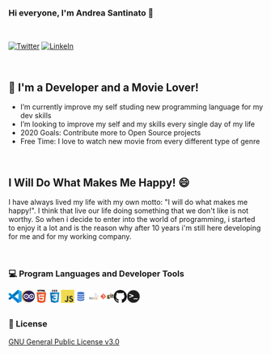 ### Hi everyone, I'm Andrea Santinato 👋 

<br />

[//]: #[![Website](https://img.shields.io/website?down_color=red&down_message=Offline&label=SantinatoAndrea.com&logo=SantinatoAndrea.com&style=for-the-badge&up_color=green&up_message=Online&url=https%3A%2F%2Fwww.santinatoandrea.com)][website]
[![Twitter](https://img.shields.io/twitter/follow/AndrewSantinato?color=blue&logo=twitter&logoColor=blue&style=for-the-badge)][twitter]
[![LinkeIn](https://img.shields.io/badge/See%20My%20Jobs%20Profile-Contact%20Me-orange?color=orange&logo=linkedin&logoColor=orange&style=for-the-badge)][linkedin]

<br />

## 🎥 I'm a Developer and a Movie Lover!

- I’m currently improve my self studing new programming language  for my dev skills
- I’m looking to improve my self and my skills every single day of my life
- 2020 Goals: Contribute more to Open Source projects
- Free Time: I love to watch new movie from every different type of genre

<br />

## I Will Do What Makes Me Happy! 😄

I have always lived my life with my own motto: "I will do what makes me happy!". I think that live our life doing something that we don't like is not worthy. So when i decide to enter into the world of programming, i started to enjoy it a lot and is the reason why after 10 years i'm still here developing for me and for my working company.

<br />

### 💻 Program Languages and Developer Tools

[<img align="left" alt="Visual Studio Code" width="26px" src="https://raw.githubusercontent.com/github/explore/80688e429a7d4ef2fca1e82350fe8e3517d3494d/topics/visual-studio-code/visual-studio-code.png" />][visualstudio]
[<img align="left" alt="Visual Studio Code" width="26px" src="https://raw.githubusercontent.com/turesheim/eclipse-icons/master/icons/source/Eclipse_Arduino.png" />][eclipse]
[<img align="left" alt="HTML5" width="26px" src="https://raw.githubusercontent.com/github/explore/80688e429a7d4ef2fca1e82350fe8e3517d3494d/topics/html/html.png" />][html5]
[<img align="left" alt="CSS3" width="26px" src="https://raw.githubusercontent.com/github/explore/80688e429a7d4ef2fca1e82350fe8e3517d3494d/topics/css/css.png" />][css3]
[<img align="left" alt="JavaScript" width="26px" src="https://raw.githubusercontent.com/github/explore/80688e429a7d4ef2fca1e82350fe8e3517d3494d/topics/javascript/javascript.png" />][javascript]
[<img align="left" alt="SQL" width="26px" src="https://raw.githubusercontent.com/github/explore/80688e429a7d4ef2fca1e82350fe8e3517d3494d/topics/sql/sql.png" />][git]
[<img align="left" alt="MySQL" width="26px" src="https://raw.githubusercontent.com/github/explore/80688e429a7d4ef2fca1e82350fe8e3517d3494d/topics/mysql/mysql.png" />][mysql]
[<img align="left" alt="Git" width="26px" src="https://raw.githubusercontent.com/github/explore/80688e429a7d4ef2fca1e82350fe8e3517d3494d/topics/git/git.png" />][git]
[<img align="left" alt="GitHub" width="26px" src="https://raw.githubusercontent.com/github/explore/78df643247d429f6cc873026c0622819ad797942/topics/github/github.png" />][github]
[<img align="left" alt="Terminal" width="26px" src="https://raw.githubusercontent.com/github/explore/80688e429a7d4ef2fca1e82350fe8e3517d3494d/topics/terminal/terminal.png" />][terminal]

<br />
<br />

### 📄 License

[GNU General Public License v3.0](https://choosealicense.com/licenses/gpl-3.0/)

<br />


[website]: https://www.santinatoandrea.com
[twitter]: https://twitter.com/AndrewSantinato
[linkedin]: https://www.linkedin.com/in/andrea-santinato/
[infojobs]: https://www.infojobs.it/candidate/cv/view/index.xhtml?dgv=14268523688061134358

[visualstudio]: https://visualstudio.microsoft.com/it/
[eclipse]: https://www.eclipse.org/downloads/
[html5]: https://en.wikipedia.org/wiki/HTML5
[css3]: https://en.wikipedia.org/wiki/CSS
[javascript]: https://en.wikipedia.org/wiki/JavaScript
[sql]: https://en.wikipedia.org/wiki/SQL
[mysql]: https://www.mysql.com/it/
[git]: https://en.wikipedia.org/wiki/Git
[github]: https://github.com/
[terminal]: https://en.wikipedia.org/wiki/Terminal

